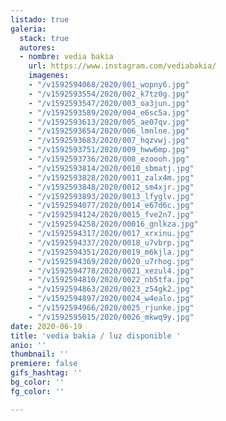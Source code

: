 ```yaml
---
listado: true
galeria:
  stack: true
  autores:
  - nombre: vedia bakia
    url: https://www.instagram.com/vediabakia/
    imagenes:
    - "/v1592594068/2020/001_wopny6.jpg"
    - "/v1592593554/2020/002_k7tz0g.jpg"
    - "/v1592593547/2020/003_oa3jun.jpg"
    - "/v1592593589/2020/004_e6sc5a.jpg"
    - "/v1592593613/2020/005_ae07qv.jpg"
    - "/v1592593654/2020/006_lmnlne.jpg"
    - "/v1592593683/2020/007_hqzvwj.jpg"
    - "/v1592593751/2020/009_hww6mp.jpg"
    - "/v1592593736/2020/008_ezoooh.jpg"
    - "/v1592593814/2020/0010_sbmatj.jpg"
    - "/v1592593828/2020/0011_zalx4m.jpg"
    - "/v1592593848/2020/0012_sm4xjr.jpg"
    - "/v1592593893/2020/0013_lfyglv.jpg"
    - "/v1592594077/2020/0014_e67d6c.jpg"
    - "/v1592594124/2020/0015_fve2n7.jpg"
    - "/v1592594258/2020/00016_gnlkza.jpg"
    - "/v1592594317/2020/0017_xrxinu.jpg"
    - "/v1592594337/2020/0018_u7vbrp.jpg"
    - "/v1592594351/2020/0019_m6kjla.jpg"
    - "/v1592594369/2020/0020_u7rhog.jpg"
    - "/v1592594778/2020/0021_xezul4.jpg"
    - "/v1592594810/2020/0022_nb5tfa.jpg"
    - "/v1592594863/2020/0023_z54gk2.jpg"
    - "/v1592594897/2020/0024_w4ealo.jpg"
    - "/v1592594966/2020/0025_rjunke.jpg"
    - "/v1592595015/2020/0026_mkwq9y.jpg"
date: 2020-06-19
title: 'vedia bakia / luz disponible '
anio: ''
thumbnail: ''
premiere: false
gifs_hashtag: ''
bg_color: ''
fg_color: ''

---
```

